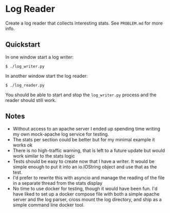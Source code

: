 # Log Reader

Create a log reader that collects interesting stats.  See `PROBLEM.md` for more info.

## Quickstart

In one window start a log writer:

```
$ ./log_writer.py
```

In another window start the log reader:

```
$ ./log_reader.py
```

You should be able to start and stop the `log_writer.py` process and the reader should still work.

## Notes

- Without access to an apache server I ended up spending time writing my own mock-apache log service for testing.
- The stats per section could be better but for my minimal example it works ok
- There is no high-traffic warning, that is left to a future update but would work similar to the stats logic
- Tests should be easy to create now that I have a writer.  It would be simple enough to put it into an io.IOString
  object and use that as the test.
- I'd prefer to rewrite this with asyncio and manage the reading of the file in a separate thread from the stats
  display
- No time to use docker for testing, though it would have been fun.  I'd have liked to set up a docker compose
  file with both a simple apache server and the log parser, cross mount the log directory, and ship as a simple
  command line docker tool.
